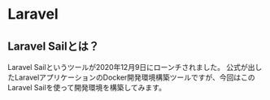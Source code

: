 # Laravel

## Laravel Sailとは？

Laravel Sailというツールが2020年12月9日にローンチされました。
公式が出したLaravelアプリケーションのDocker開発環境構築ツールですが、今回はこのLaravel Sailを使って開発環境を構築してみます。
